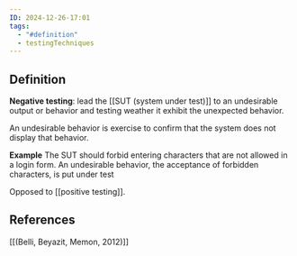 ```yaml
---
ID: 2024-12-26-17:01
tags:
  - "#definition"
  - testingTechniques
---
```

## Definition

**Negative testing**: lead the [[SUT (system under test)]] to an undesirable output or behavior and testing weather it exhibit the unexpected behavior.

An undesirable behavior is exercise to confirm that the system does not display that behavior.

**Example**
The SUT should forbid entering characters that are not allowed in a login form. An undesirable behavior, the acceptance of forbidden characters, is put under test

Opposed to [[positive testing]].
## References
[[(Belli, Beyazit, Memon, 2012)]]